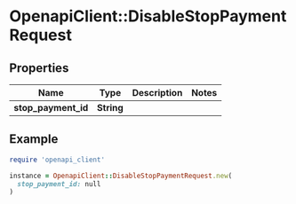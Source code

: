 # OpenapiClient::DisableStopPaymentRequest

## Properties

| Name | Type | Description | Notes |
| ---- | ---- | ----------- | ----- |
| **stop_payment_id** | **String** |  |  |

## Example

```ruby
require 'openapi_client'

instance = OpenapiClient::DisableStopPaymentRequest.new(
  stop_payment_id: null
)
```

